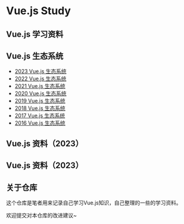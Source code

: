 # Vue.js Study
## Vue.js 学习资料

## Vue.js 生态系统

- [2023 Vue.js 生态系统](https://risingstars.js.org/2023/en#section-vue)
- [2022 Vue.js 生态系统](https://risingstars.js.org/2022/en#section-vue)
- [2021 Vue.js 生态系统](https://risingstars.js.org/2021/en#section-vue)
- [2020 Vue.js 生态系统](https://risingstars.js.org/2020/en#section-vue)
- [2019 Vue.js 生态系统](https://risingstars.js.org/2019/en#section-vue)
- [2018 Vue.js 生态系统](https://risingstars.js.org/2018/en#section-vue)
- [2017 Vue.js 生态系统](https://risingstars.js.org/2017/en#section-vue)
- [2016 Vue.js 生态系统](https://risingstars.js.org/2016/en#section-vue)

## Vue.js 资料（2023）
## Vue.js 资料（2023）

## 关于仓库

这个仓库是笔者用来记录自己学习Vue.js知识，自己整理的一些的学习资料。

欢迎提交对本仓库的改进建议~
